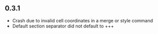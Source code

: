 ## 0.3.1
-	Crash due to invalid cell coordinates in a merge or style command
-	Default section separator did not default to +++
